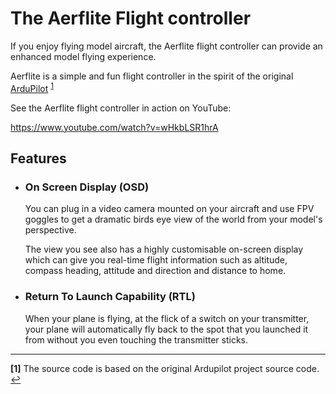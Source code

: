 

# The Aerflite Flight controller


If you enjoy flying model aircraft, the Aerflite flight controller can provide
an enhanced model flying experience.

Aerflite is a  simple and fun flight controller in the spirit of the original [ArduPilot](http://www.ardupilot.org) <sup id="a1">[1](#note1)</sup>

See the Aerflite flight controller in action on YouTube:

https://www.youtube.com/watch?v=wHkbLSR1hrA


## Features


   - ### On Screen Display (OSD)
     You can plug in a video camera mounted on your aircraft and use FPV goggles 
     to get a dramatic birds eye view of the world from your model's perspective.

     The view you see also has a highly customisable on-screen display which can 
     give you real-time flight information such as altitude, compass heading, 
     attitude and direction and distance to home.


   - ### Return To Launch Capability (RTL)

     When your plane is flying, at the flick of a switch on your transmitter,
     your plane will automatically fly back to the spot that you launched it from
     without you even touching the transmitter sticks.

--------

<b id="note1">[1]</b> The source code is based on the original Ardupilot project source code. [↩](#a1)
